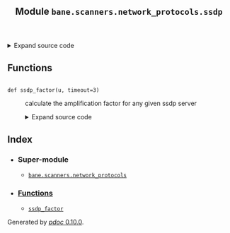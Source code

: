 <body>
<main>
<article id="content">
<header>
<h1 class="title">Module <code>bane.scanners.network_protocols.ssdp</code></h1>
</header>
<section id="section-intro">
<details class="source">
<summary>
<span>Expand source code</span>
</summary>
<pre><code class="python">from bane.scanners.network_protocols.utils import *


def ssdp_factor(u, timeout=3):
    &#34;&#34;&#34;
calculate the amplification factor for any given ssdp server
 &#34;&#34;&#34;

    req = IP(dst=u) / UDP(sport=random.randint(1025, 65500),
                          dport=1900) \
        / Raw(load=&#39;&#39;&#39;M-SEARCH * HTTP/1.1\r
HOST: 239.255.255.250:1900\r
MAN: &#34;ssdp:discover&#34;\r
MX: 2\r
ST: ssdp:all\r
\r
&#39;&#39;&#39;)
    s = socket.socket(socket.AF_INET, socket.SOCK_RAW,
                      socket.IPPROTO_UDP)
    s.setsockopt(socket.IPPROTO_IP, socket.IP_HDRINCL, 1)
    s.sendto(bytes(req), (u, 1900))
    s.settimeout(timeout)
    d = &#39;&#39;
    while True:
        try:
            o = &#39;&#39;
            o += str(s.recv(4096))
        except KeyboardInterrupt:
            s.close()
            break
        except:
            pass
        if len(o) == 0:
            break
        else:
            d += o
    a = len(req)
    b = len(d)
    c = round(len(d) * 1. / len(req), 3)
    return {
        &#39;protocol&#39;: &#39;ssdp&#39;,
        &#39;ip&#39;: u,
        &#39;sent&#39;: a,
        &#39;received&#39;: b,
        &#39;amplification_factor&#39;: c,
        }</code></pre>
</details>
</section>
<section>
</section>
<section>
</section>
<section>
<h2 class="section-title" id="header-functions">Functions</h2>
<dl>
<dt id="bane.scanners.network_protocols.ssdp.ssdp_factor"><code class="name flex">
<span>def <span class="ident">ssdp_factor</span></span>(<span>u, timeout=3)</span>
</code></dt>
<dd>
<div class="desc"><p>calculate the amplification factor for any given ssdp server</p></div>
<details class="source">
<summary>
<span>Expand source code</span>
</summary>
<pre><code class="python">def ssdp_factor(u, timeout=3):
    &#34;&#34;&#34;
calculate the amplification factor for any given ssdp server
 &#34;&#34;&#34;

    req = IP(dst=u) / UDP(sport=random.randint(1025, 65500),
                          dport=1900) \
        / Raw(load=&#39;&#39;&#39;M-SEARCH * HTTP/1.1\r
HOST: 239.255.255.250:1900\r
MAN: &#34;ssdp:discover&#34;\r
MX: 2\r
ST: ssdp:all\r
\r
&#39;&#39;&#39;)
    s = socket.socket(socket.AF_INET, socket.SOCK_RAW,
                      socket.IPPROTO_UDP)
    s.setsockopt(socket.IPPROTO_IP, socket.IP_HDRINCL, 1)
    s.sendto(bytes(req), (u, 1900))
    s.settimeout(timeout)
    d = &#39;&#39;
    while True:
        try:
            o = &#39;&#39;
            o += str(s.recv(4096))
        except KeyboardInterrupt:
            s.close()
            break
        except:
            pass
        if len(o) == 0:
            break
        else:
            d += o
    a = len(req)
    b = len(d)
    c = round(len(d) * 1. / len(req), 3)
    return {
        &#39;protocol&#39;: &#39;ssdp&#39;,
        &#39;ip&#39;: u,
        &#39;sent&#39;: a,
        &#39;received&#39;: b,
        &#39;amplification_factor&#39;: c,
        }</code></pre>
</details>
</dd>
</dl>
</section>
<section>
</section>
</article>
<nav id="sidebar">
<h1>Index</h1>
<div class="toc">
<ul></ul>
</div>
<ul id="index">
<li><h3>Super-module</h3>
<ul>
<li><code><a title="bane.scanners.network_protocols" href="index.md">bane.scanners.network_protocols</a></code></li>
</ul>
</li>
<li><h3><a href="#header-functions">Functions</a></h3>
<ul class="">
<li><code><a title="bane.scanners.network_protocols.ssdp.ssdp_factor" href="#bane.scanners.network_protocols.ssdp.ssdp_factor">ssdp_factor</a></code></li>
</ul>
</li>
</ul>
</nav>
</main>
<footer id="footer">
<p>Generated by <a href="https://pdoc3.github.io/pdoc" title="pdoc: Python API documentation generator"><cite>pdoc</cite> 0.10.0</a>.</p>
</footer>
</body>
</html>